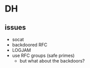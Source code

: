 # DH

## issues

* socat
* backdoored RFC
* LOGJAM
* use RFC groups (safe primes)
    - but what about the backdoors?